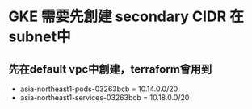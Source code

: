 # GKE 需要先創建 secondary CIDR 在subnet中

## 先在default vpc中創建，terraform會用到

- asia-northeast1-pods-03263bcb	    = 10.14.0.0/20
- asia-northeast1-services-03263bcb	= 10.18.0.0/20
